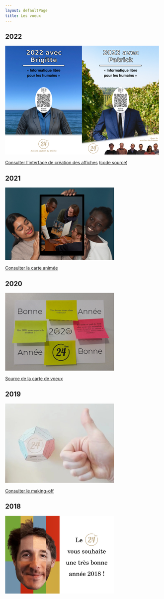 ```yaml
---
layout: defaultPage
title: Les voeux
---
```

## 2022

<a href="https://voeux.24eme.fr/2022/"><img src="/img/2022_affiche_brigitte.png" height="350" alt="Bonne année 2021" style="border: 0px"/><img src="/img/2022_affiche_patrick.png" height="350" alt="Bonne année 2022" style="border: 0px"/></a>

[Consulter l'interface de création des affiches](https://voeux.24eme.fr/2022/) ([code source](https://github.com/24eme/voeux2022))

## 2021

<a href="/2021/"><img src="/img/2021/MH-GMT-JMV-WEB.jpg" width="350" height="233" alt="Bonne année 2021" style="border: 0px"/></a>

[Consulter la carte animée](/2021/)

## 2020

<a href="/img/2020.jpg"><img src="/img/2020.jpg" width="350" height="250" alt="Bonne année 2020" style="border: 0px"/></a>

[Source de la carte de voeux](https://github.com/24eme/voeux_2020_postits)

## 2019

<a href="/2019/"><img src="/img/2019/screen.jpg" width="350" height="255" alt="Bonne année 2019" style="border: 0px"/></a>

[Consulter le making-off](/2019/)

## 2018

<a href="/img/2018.png"><img src="/img/2018.png" width="350" height="250" alt="Bonne année 2018" style="border: 0px"/></a>
